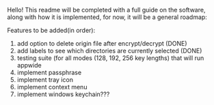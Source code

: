 Hello! This readme will be completed with a full guide on the software, along with how it is implemented, for now, it will be a general roadmap:

Features to be added(in order):

1.  add option to delete origin file after encrypt/decrypt (DONE)
2.  add labels to see which directories are currently selected (DONE)
3.  testing suite (for all modes (128, 192, 256 key lengths) that will run appwide
4.  implement passphrase
5.  implement tray icon
6.  implement context menu
7.  implement windows keychain???
